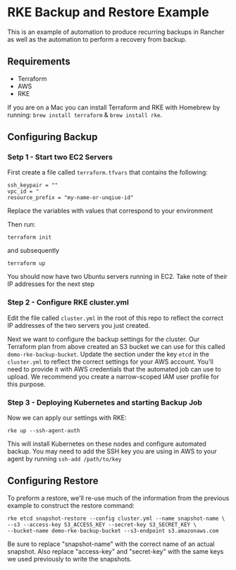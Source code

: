 # RKE Backup and Restore Example

This is an example of automation to produce recurring backups in Rancher as well as the automation to perform a recovery from backup.

## Requirements
 - Terraform
 - AWS
 - RKE

 If you are on a Mac you can install Terraform and RKE with Homebrew by running: `brew install terraform` & `brew install rke`.

## Configuring Backup

### Setp 1 - Start two EC2 Servers
First create a file called `terraform.tfvars` that contains the following: 

```
ssh_keypair = ""
vpc_id = "
resource_prefix = "my-name-or-unqiue-id"
```

Replace the variables with values that correspond to your environment


Then run: 

```
terraform init
```

and subsequently

```
terraform up
```

You should now have two Ubuntu servers running in EC2. Take note of their IP addresses for the next step

### Step 2 - Configure RKE cluster.yml
Edit the file called `cluster.yml` in the root of this repo to reflect the correct IP addresses of the two servers you just created. 

Next we want to configure the backup settings for the cluster. Our Terraform plan from above created an S3 bucket we can use for this called `demo-rke-backup-bucket`. Update the section under the key `etcd` in the `cluster.yml` to reflect the correct settings for your AWS account. You'll need to provide it with AWS credentials that the automated job can use to upload. We recommend you create a narrow-scoped IAM user profile for this purpose. 

### Step 3 - Deploying Kubernetes and starting Backup Job
Now we can apply our settings with RKE:

```
rke up --ssh-agent-auth
```

This will install Kubernetes on these nodes and configure automated backup. You may need to add the SSH key you are using in AWS to your agent by running `ssh-add /path/to/key`

## Configuring Restore

To preform a restore, we'll re-use much of the information from the previous example to construct the restore command: 

```
rke etcd snapshot-restore --config cluster.yml --name snapshot-name \
--s3 --access-key S3_ACCESS_KEY --secret-key S3_SECRET_KEY \
--bucket-name demo-rke-backup-bucket --s3-endpoint s3.amazonaws.com
```

Be sure to replace "snapshot-name" with the correct name of an actual snapshot. Also replace "access-key" and "secret-key" with the same keys we used previously to write the snapshots. 
